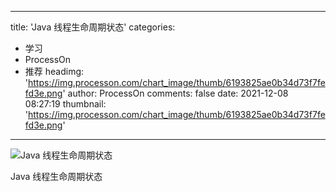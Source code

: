 
---
title: 'Java 线程生命周期状态'
categories: 
 - 学习
 - ProcessOn
 - 推荐
headimg: 'https://img.processon.com/chart_image/thumb/6193825ae0b34d73f7fefd3e.png'
author: ProcessOn
comments: false
date: 2021-12-08 08:27:19
thumbnail: 'https://img.processon.com/chart_image/thumb/6193825ae0b34d73f7fefd3e.png'
---

<div>   
<img class="thumb" alt="Java 线程生命周期状态" src="https://img.processon.com/chart_image/thumb/6193825ae0b34d73f7fefd3e.png" referrerpolicy="no-referrer">
<p>Java 线程生命周期状态</p>  
</div>
            